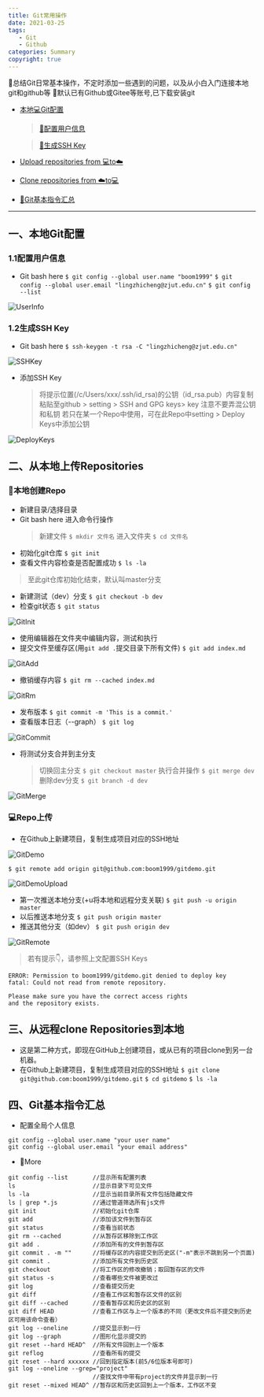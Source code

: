 ```yaml
---
title: Git常用操作
date: 2021-03-25
tags: 
   - Git
   - Github
categories: Summary
copyright: true
---
```


:whale:总结Git日常基本操作，不定时添加一些遇到的问题，以及从小白入门连接本地git和github等
:bell:默认已有Github或Gitee等账号,已下载安装git

- [本地:computer:Git配置](#LocalGit)

    > [:pushpin:配置用户信息](#UserInfo)

    > [:pushpin:生成SSH Key](#SSH)

- [Upload repositories from :computer:to:cloud:](#UploadRepo)

- [Clone repositories from :cloud:to:computer:](#CloneRepo)

- [:blue_book:Git基本指令汇总](#GitBasic)

<!--more-->

---

<h2 id="LocalGit">一、本地Git配置</h2>

<h3 id="UserInfo">1.1配置用户信息</h3>

- Git bash here
    ` $ git config --global user.name "boom1999" `
    ` $ git config --global user.email "lingzhicheng@zjut.edu.cn" `
    ` $ git config --list `

![UserInfo][1]

<h3 id="SSH">1.2生成SSH Key</h3>

- Git bash here
    ` $ ssh-keygen -t rsa -C "lingzhicheng@zjut.edu.cn" `

![SSHKey][2]

- 添加SSH Key
    > 将提示位置(/c/Users/xxx/.ssh/id_rsa)的公钥（id_rsa.pub）内容复制粘贴至github > setting > SSH and GPG keys> key
    > 注意不要弄混公钥和私钥
    > 若只在某一个Repo中使用，可在此Repo中setting > Deploy Keys中添加公钥

![DeployKeys][3]

<h2 id="UploadRepo">二、从本地上传Repositories</h2>

### :memo:本地创建Repo

- 新建目录/选择目录
- Git bash here 进入命令行操作
    > 新建文件
    ` $ mkdir 文件名 `
    > 进入文件夹
    ` $ cd 文件名 `
- 初始化git仓库
    ` $ git init `
- 查看文件内容检查是否配置成功
    ` $ ls -la `

> 至此git仓库初始化结束，默认叫master分支

- 新建测试（dev）分支
    ` $ git checkout -b dev `
- 检查git状态
    ` $ git status `

![GitInit][4]

- 使用编辑器在文件夹中编辑内容，测试和执行
- 提交文件至缓存区(用`git add .`提交目录下所有文件)
    ` $ git add index.md `

![GitAdd][5]

- 撤销缓存内容
    ` $ git rm --cached index.md `

![GitRm][6]

- 发布版本
    ` $ git commit -m 'This is a commit.' `
- 查看版本日志（--graph）
    ` $ git log `

![GitCommit][7]

- 将测试分支合并到主分支
    > 切换回主分支
    ` $ git checkout master `
    > 执行合并操作
    ` $ git merge dev `
    > 删除dev分支
    ` $ git branch -d dev `

![GitMerge][8]

### :computer:Repo上传

- 在Github上新建项目，复制生成项目对应的SSH地址

![GitDemo][9]

```$ git remote add origin git@github.com:boom1999/gitdemo.git```

![GitDemoUpload][10]

- 第一次推送本地分支(+u将本地和远程分支关联)
    ` $ git push -u origin master `
- 以后推送本地分支
    ` $ git push origin master `
- 推送其他分支（如dev）
    ` $ git push origin dev `

![GitRemote][11]

> 若有提示👇，请参照上文配置SSH Keys

``` shell
ERROR: Permission to boom1999/gitdemo.git denied to deploy key
fatal: Could not read from remote repository.

Please make sure you have the correct access rights
and the repository exists.
```

<h2 id="CloneRepo">三、从远程clone Repositories到本地</h2>

- 这是第二种方式，即现在GitHub上创建项目，或从已有的项目clone到另一台机器。
- 在Github上新建项目，复制生成项目对应的SSH地址
` $ git clone git@github.com:boom1999/gitdemo.git `
` $ cd gitdemo `
` $ ls -la `

<h2 id="GitBasic">四、Git基本指令汇总</h2>

- 配置全局个人信息

``` shell
git config --global user.name "your user name"    
git config --global user.email "your email address"
```

- :dart:More

``` shell
git config --list       //显示所有配置列表
ls                      //显示目录下可见文件 
ls -la                  //显示当前目录所有文件包括隐藏文件
ls | grep *.js          //通过管道筛选所有js文件
git init                //初始化git仓库 
git add                 //添加该文件到暂存区 
git status              //查看当前状态
git rm --cached         //从暂存区移除到工作区 
git add .               //添加所有的文件到暂存区 
git commit . -m ""      //将缓存区的内容提交到历史区("-m"表示不跳到另一个页面)  
git commit .            //添加所有文件到历史区 
git checkout            //将工作区的修改撤销；取回暂存区的文件 
git status -s           //查看哪些文件被更改过 
git log                 //查看提交历史 
git diff                //查看工作区和暂存区文件的区别 
git diff --cached       //查看暂存区和历史区的区别 
git diff HEAD           //查看工作区与上一个版本的不同（更改文件后不提交到历史区可用该命令查看）  
git log --oneline       //提交显示到一行 
git log --graph         //图形化显示提交的 
git reset --hard HEAD^  //所有文件回到上一个版本 
git reflog              //查看所有的提交 
git reset --hard xxxxxx //回到指定版本(前5/6位版本号即可) 
git log --oneline --grep="project"      
                        //查找文件中带有project的文件并显示到一行 
git reset --mixed HEAD^ //暂存区和历史区回到上一个版本，工作区不变 
```

<!-- markdownlint-disable-file MD025 MD028 MD033 -->

[1]: https://cdn.jsdelivr.net/gh/boom1999/boom1999.github.io@hexo_backup/images/Git/UserInfo.png
[2]: https://cdn.jsdelivr.net/gh/boom1999/boom1999.github.io@hexo_backup/images/Git/SSHKey.png
[3]: https://cdn.jsdelivr.net/gh/boom1999/boom1999.github.io@hexo_backup/images/Git/DeployKeys.png
[4]: https://cdn.jsdelivr.net/gh/boom1999/boom1999.github.io@hexo_backup/images/Git/GitInit.png
[5]: https://cdn.jsdelivr.net/gh/boom1999/boom1999.github.io@hexo_backup/images/Git/GitAdd.png
[6]: https://cdn.jsdelivr.net/gh/boom1999/boom1999.github.io@hexo_backup/images/Git/GitRm.png
[7]: https://cdn.jsdelivr.net/gh/boom1999/boom1999.github.io@hexo_backup/images/Git/GitCommit.png
[8]: https://cdn.jsdelivr.net/gh/boom1999/boom1999.github.io@hexo_backup/images/Git/GitMerge.png
[9]: https://cdn.jsdelivr.net/gh/boom1999/boom1999.github.io@hexo_backup/images/Git/GitDemo.png
[10]: https://cdn.jsdelivr.net/gh/boom1999/boom1999.github.io@hexo_backup/images/Git/GitDemoUpload.png
[11]: https://cdn.jsdelivr.net/gh/boom1999/boom1999.github.io@hexo_backup/images/Git/GitRemote.png
